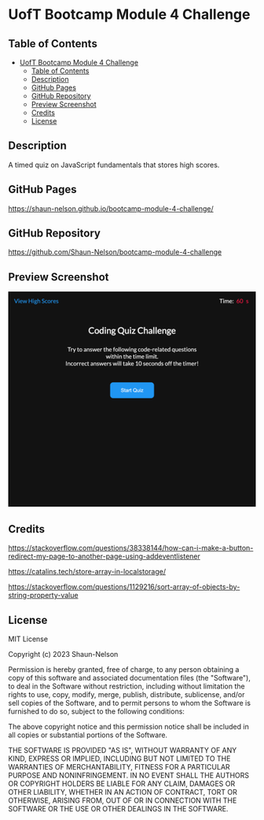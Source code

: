# UofT Bootcamp Module 4 Challenge

## Table of Contents

- [UofT Bootcamp Module 4 Challenge](#uoft-bootcamp-module-4-challenge)
  - [Table of Contents](#table-of-contents)
  - [Description](#description)
  - [GitHub Pages](#github-pages)
  - [GitHub Repository](#github-repository)
  - [Preview Screenshot](#preview-screenshot)
  - [Credits](#credits)
  - [License](#license)

## Description

A timed quiz on JavaScript fundamentals that stores high scores.

## GitHub Pages

https://shaun-nelson.github.io/bootcamp-module-4-challenge/

## GitHub Repository

https://github.com/Shaun-Nelson/bootcamp-module-4-challenge

## Preview Screenshot

<img src="./assets/screenshot.png">

## Credits

https://stackoverflow.com/questions/38338144/how-can-i-make-a-button-redirect-my-page-to-another-page-using-addeventlistener

https://catalins.tech/store-array-in-localstorage/

https://stackoverflow.com/questions/1129216/sort-array-of-objects-by-string-property-value

## License

MIT License

Copyright (c) 2023 Shaun-Nelson

Permission is hereby granted, free of charge, to any person obtaining a copy
of this software and associated documentation files (the "Software"), to deal
in the Software without restriction, including without limitation the rights
to use, copy, modify, merge, publish, distribute, sublicense, and/or sell
copies of the Software, and to permit persons to whom the Software is
furnished to do so, subject to the following conditions:

The above copyright notice and this permission notice shall be included in all
copies or substantial portions of the Software.

THE SOFTWARE IS PROVIDED "AS IS", WITHOUT WARRANTY OF ANY KIND, EXPRESS OR
IMPLIED, INCLUDING BUT NOT LIMITED TO THE WARRANTIES OF MERCHANTABILITY,
FITNESS FOR A PARTICULAR PURPOSE AND NONINFRINGEMENT. IN NO EVENT SHALL THE
AUTHORS OR COPYRIGHT HOLDERS BE LIABLE FOR ANY CLAIM, DAMAGES OR OTHER
LIABILITY, WHETHER IN AN ACTION OF CONTRACT, TORT OR OTHERWISE, ARISING FROM,
OUT OF OR IN CONNECTION WITH THE SOFTWARE OR THE USE OR OTHER DEALINGS IN THE
SOFTWARE.
